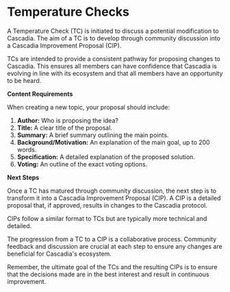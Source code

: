 # Temperature Checks

A Temperature Check (TC) is initiated to discuss a potential modification to Cascadia. The aim of a TC is to develop through community discussion into a Cascadia Improvement Proposal (CIP).

TCs are intended to provide a consistent pathway for proposing changes to Cascadia. This ensures all members can have confidence that Cascadia is evolving in line with its ecosystem and that all members have an opportunity to be heard.



**Content Requirements**

When creating a new topic, your proposal should include:

1. **Author:** Who is proposing the idea?&#x20;
2. **Title:** A clear title of the proposal.&#x20;
3. **Summary:** A brief summary outlining the main points.&#x20;
4. **Background/Motivation:** An explanation of the main goal, up to 200 words.&#x20;
5. **Specification:** A detailed explanation of the proposed solution.&#x20;
6. **Voting:** An outline of the exact voting options.



**Next Steps**&#x20;

Once a TC has matured through community discussion, the next step is to transform it into a Cascadia Improvement Proposal (CIP). A CIP is a detailed proposal that, if approved, results in changes to the Cascadia protocol.

CIPs follow a similar format to TCs but are typically more technical and detailed.

The progression from a TC to a CIP is a collaborative process. Community feedback and discussion are crucial at each step to ensure any changes are beneficial for Cascadia's ecosystem.

Remember, the ultimate goal of the TCs and the resulting CIPs is to ensure that the decisions made are in the best interest and result in continuous improvement.

